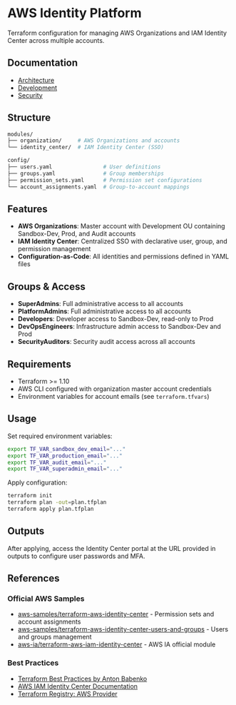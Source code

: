 # AWS Identity Platform

Terraform configuration for managing AWS Organizations and IAM Identity Center across multiple accounts.

## Documentation

- [Architecture](docs/architecture.md)
- [Development](docs/development.md)
- [Security](docs/security.md)

## Structure

```bash
modules/
├── organization/     # AWS Organizations and accounts
└── identity_center/  # IAM Identity Center (SSO)

config/
├── users.yaml                # User definitions
├── groups.yaml               # Group memberships
├── permission_sets.yaml      # Permission set configurations
└── account_assignments.yaml  # Group-to-account mappings
```

## Features

- **AWS Organizations**: Master account with Development OU containing Sandbox-Dev, Prod, and Audit accounts
- **IAM Identity Center**: Centralized SSO with declarative user, group, and permission management
- **Configuration-as-Code**: All identities and permissions defined in YAML files

## Groups & Access

- **SuperAdmins**: Full administrative access to all accounts
- **PlatformAdmins**: Full administrative access to all accounts
- **Developers**: Developer access to Sandbox-Dev, read-only to Prod
- **DevOpsEngineers**: Infrastructure admin access to Sandbox-Dev and Prod
- **SecurityAuditors**: Security audit access across all accounts

## Requirements

- Terraform >= 1.10
- AWS CLI configured with organization master account credentials
- Environment variables for account emails (see `terraform.tfvars`)

## Usage

Set required environment variables:

```bash
export TF_VAR_sandbox_dev_email="..."
export TF_VAR_production_email="..."
export TF_VAR_audit_email="..."
export TF_VAR_superadmin_email="..."
```

Apply configuration:

```bash
terraform init
terraform plan -out=plan.tfplan
terraform apply plan.tfplan
```

## Outputs

After applying, access the Identity Center portal at the URL provided in outputs to configure user passwords and MFA.

## References

### Official AWS Samples

- [aws-samples/terraform-aws-identity-center](https://github.com/aws-samples/terraform-aws-identity-center) - Permission sets and account assignments
- [aws-samples/terraform-aws-identity-center-users-and-groups](https://github.com/aws-samples/terraform-aws-identity-center-users-and-groups) - Users and groups management
- [aws-ia/terraform-aws-iam-identity-center](https://github.com/aws-ia/terraform-aws-iam-identity-center) - AWS IA official module

### Best Practices

- [Terraform Best Practices by Anton Babenko](https://www.terraform-best-practices.com)
- [AWS IAM Identity Center Documentation](https://docs.aws.amazon.com/singlesignon/latest/userguide/what-is.html)
- [Terraform Registry: AWS Provider](https://registry.terraform.io/providers/hashicorp/aws/latest/docs)
